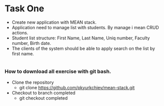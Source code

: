 # Task One

* Create new application with MEAN stack.
* Application need to manage list with students. By manage i mean CRUD actions.
* Student list structure: First Name, Last Name, Uniq number, Faculty number, Birth date.
* The clients of the system should be able to apply search on the list by first name.

#
### How to download all exercise with git bash.

* Clone the repository
  * git clone https://github.com/pkyurkchiev/mean-stack.git
* Checkout to branch completed
  * git checkout completed
